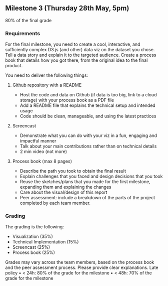 ## Milestone 3 (Thursday 28th May, 5pm)
80% of the final grade

### Requirements 
For the final milestone, you need to create a cool, interactive, and sufficiently complex D3.js (and other) data viz on the dataset you chose. Tell a data story and explain it to the targeted audience. Create a process book that details how you got there, from the original idea to the final product. 

You need to deliver the following things:
1. Github repository with a README
    * Host the code and data on Github (if data is too big, link to a cloud storage) with your process book as a PDF file
    * Add a README file that explains the technical setup and intended usage
    * Code should be clean, manageable, and using the latest practices
  
2. Screencast
   * Demonstrate what you can do with your viz in a fun, engaging and impactful manner
   * Talk about your main contributions rather than on technical details 
   * 2 min video (not more)
3. Process book (max 8 pages) 
   * Describe the path you took to obtain the final result 
   * Explain challenges that you faced and design decisions that you took
   * Reuse the sketches/plans that you made for the first milestone, expanding them and explaining the changes
   * Care about the visual/design of this report 
   * Peer assessment: include a breakdown of the parts of the project completed by each team member.

### Grading
The grading is the following:
* Visualization (35%)
* Technical Implementation (15%)
* Screencast (25%)
* Process book (25%)

Grades may vary across the team members, based on the process book and the
peer assessment process. Please provide clear explanations.
Late policy
• < 24h: 80% of the grade for the milestone
• < 48h: 70% of the grade for the milestone